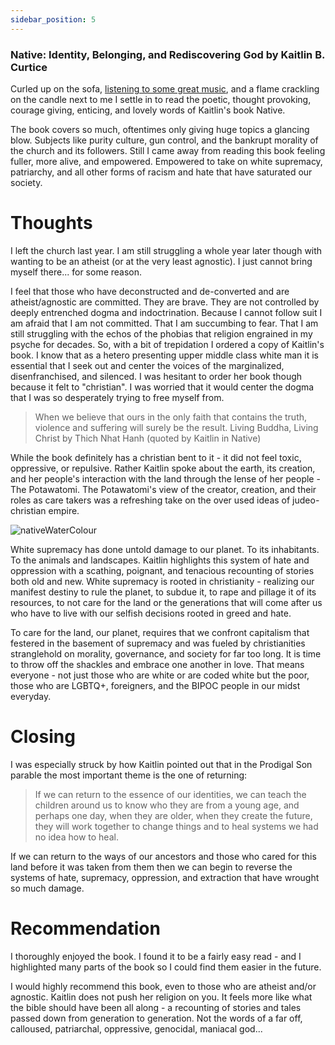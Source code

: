 ```yaml
---
sidebar_position: 5
---
```


### Native: Identity, Belonging, and Rediscovering God by Kaitlin B. Curtice

Curled up on the sofa, [listening to some great music](https://open.spotify.com/playlist/18hFISZhLcEhuaHieZ4YQ3?si=38b63ba32d364f25&pt=396d90a6fbd1a909526228250b1cbfde), and a flame crackling on the candle next to me I settle in to read the poetic, thought provoking, courage giving, enticing, and lovely words of Kaitlin's book Native.

The book covers so much, oftentimes only giving huge topics a glancing blow. Subjects like purity culture, gun control, and the bankrupt morality of the church and its followers. Still I came away from reading this book feeling fuller, more alive, and empowered. Empowered to take on white supremacy, patriarchy, and all other forms of racism and hate that have saturated our society.

# Thoughts

I left the church last year. I am still struggling a whole year later though with wanting to be an atheist (or at the very least agnostic). I just cannot bring myself there... for some reason.

I feel that those who have deconstructed and de-converted and are atheist/agnostic are committed. They are brave. They are not controlled by deeply entrenched dogma and indoctrination. Because I cannot follow suit I am afraid that I am not committed. That I am succumbing to fear. That I am still struggling with the echos of the phobias that religion engrained in my psyche for decades.
So, with a bit of trepidation I ordered a copy of Kaitlin's book. I know that as a hetero presenting upper middle class white man it is essential that I seek out and center the voices of the marginalized, disenfranchised, and silenced. I was hesitant to order her book though because it felt to "christian". I was worried that it would center the dogma that I was so desperately trying to free myself from.

> When we believe that ours in the only faith that contains the truth, violence and suffering will surely be the result.
> Living Buddha, Living Christ by Thich Nhat Hanh (quoted by Kaitlin in Native)

While the book definitely has a christian bent to it - it did not feel toxic, oppressive, or repulsive. Rather Kaitlin spoke about the earth, its creation, and her people's interaction with the land through the lense of her people - The Potawatomi. The Potawatomi's view of the creator, creation, and their roles as care takers was a refreshing take on the over used ideas of judeo-christian empire.

![nativeWaterColour](https://res.cloudinary.com/mountaintopcoding-127956/image/upload/v1710184063/exploringAndPondering/native_cedtqz.jpg)

White supremacy has done untold damage to our planet. To its inhabitants. To the animals and landscapes.
Kaitlin highlights this system of hate and oppression with a scathing, poignant, and tenacious recounting of stories both old and new. White supremacy is rooted in christianity - realizing our manifest destiny to rule the planet, to subdue it, to rape and pillage it of its resources, to not care for the land or the generations that will come after us who have to live with our selfish decisions rooted in greed and hate.

To care for the land, our planet, requires that we confront capitalism that festered in the basement of supremacy and was fueled by christianities stranglehold on morality, governance, and society for far too long. It is time to throw off the shackles and embrace one another in love. That means everyone - not just those who are white or are coded white but the poor, those who are LGBTQ+, foreigners, and the BIPOC people in our midst everyday.

# Closing

I was especially struck by how Kaitlin pointed out that in the Prodigal Son parable the most important theme is the one of returning:

> If we can return to the essence of our identities, we can teach the children around us to know who they are from a young age, and perhaps one day, when they are older, when they create the future, they will work together to change things and to heal systems we had no idea how to heal.

If we can return to the ways of our ancestors and those who cared for this land before it was taken from them then we can begin to reverse the systems of hate, supremacy, oppression, and extraction that have wrought so much damage.

# Recommendation

I thoroughly enjoyed the book. I found it to be a fairly easy read - and I highlighted many parts of the book so I could find them easier in the future.

I would highly recommend this book, even to those who are atheist and/or agnostic. Kaitlin does not push her religion on you. It feels more like what the bible should have been all along - a recounting of stories and tales passed down from generation to generation. Not the words of a far off, calloused, patriarchal, oppressive, genocidal, maniacal god...
